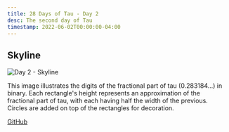 ```yaml
---
title: 28 Days of Tau - Day 2
desc: The second day of Tau
timestamp: 2022-06-02T00:00:00-04:00
---
```


## Skyline

![Day 2 - Skyline](/static/i/blog/tau-day2.png)

This image illustrates the digits of the fractional part of tau (0.283184...) in binary. Each rectangle's height represents an approximation of the fractional part of tau, with each having half the width of the previous. Circles are added on top of the rectangles for decoration.

[GitHub](https://github.com/TriMill/28-days-of-tau/tree/main/day2)